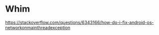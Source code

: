 # Whim

https://stackoverflow.com/questions/6343166/how-do-i-fix-android-os-networkonmainthreadexception
